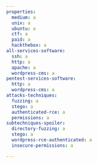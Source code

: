 ```yaml
---
properties:
  medium: a
  unix: a
  ubuntu: a
  ctf: a
  paid: a
  hackthebox: a
all-services-software:
  ssh: a
  http: a
  apache: a
  wordpress-cms: a
pentest-services-software:
  http: a
  wordpress-cms: a
attacks-techniques:
  fuzzing: a
  stego: a
  authenticated-rce: a
  permissions: a
subtechniques-spoiler:
  directory-fuzzing: a
  stego: a
  wordpress-rce-authenticated: a
  insecure-permissions: a

---
```

